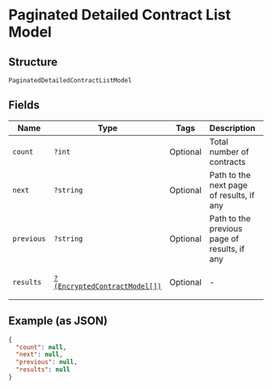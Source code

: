 
# Paginated Detailed Contract List Model

## Structure

`PaginatedDetailedContractListModel`

## Fields

| Name | Type | Tags | Description | Getter | Setter |
|  --- | --- | --- | --- | --- | --- |
| `count` | `?int` | Optional | Total number of contracts | getCount(): ?int | setCount(?int count): void |
| `next` | `?string` | Optional | Path to the next page of results, if any | getNext(): ?string | setNext(?string next): void |
| `previous` | `?string` | Optional | Path to the previous page of results, if any | getPrevious(): ?string | setPrevious(?string previous): void |
| `results` | [`?(EncryptedContractModel[])`](../../doc/models/encrypted-contract-model.md) | Optional | - | getResults(): ?array | setResults(?array results): void |

## Example (as JSON)

```json
{
  "count": null,
  "next": null,
  "previous": null,
  "results": null
}
```


